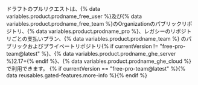 
ドラフトのプルリクエストは、{% data variables.product.prodname_free_user %}及び{% data variables.product.prodname_free_team %}のOrganizationのパブリックリポジトリ、{% data variables.product.prodname_pro %}、レガシーのリポジトリごとの支払いプラン、{% data variables.product.prodname_team %} のパブリックおよびプライベートリポジトリ{% if currentVersion != "free-pro-team@latest" %}、{% data variables.product.prodname_ghe_server %}2.17+{% endif %}、{% data variables.product.prodname_ghe_cloud %} で利用できます。 {% if currentVersion == "free-pro-team@latest" %}{% data reusables.gated-features.more-info %}{% endif %}
